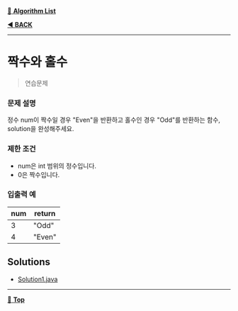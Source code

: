 [:file_folder: **Algorithm List**](https://github.com/dlalstj0213/Study.Algorithm_Java)

[:arrow_backward: **BACK**](../)

---

# 짝수와 홀수

> 연습문제

### 문제 설명

정수 num이 짝수일 경우 "Even"을 반환하고 홀수인 경우 "Odd"를 반환하는 함수, solution을 완성해주세요.

### 제한 조건

- num은 int 범위의 정수입니다.
- 0은 짝수입니다.

### 입출력 예

|num|return|
|---|---|
|3|"Odd"|
|4|"Even"|

## Solutions

- [Solution1.java](./Solution1.java)

---

[:arrow_up_small: **Top**](#)